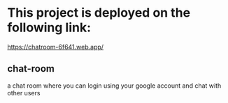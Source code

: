# This project is deployed on the following link:

https://chatroom-6f641.web.app/

## chat-room

a chat room where you can login using your google account and chat with other users
